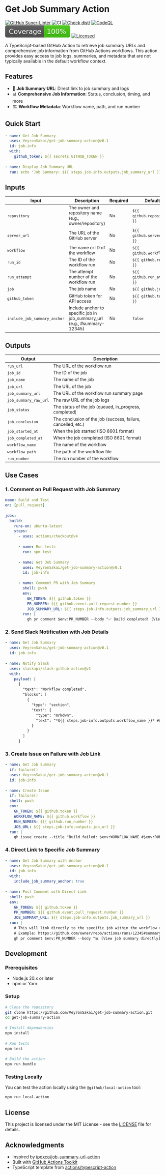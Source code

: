 # Get Job Summary Action

[![GitHub Super-Linter](https://github.com/VeyronSakai/get-job-summary-action/actions/workflows/linter.yml/badge.svg)](https://github.com/super-linter/super-linter)
![CI](https://github.com/VeyronSakai/get-job-summary-action/actions/workflows/ci.yml/badge.svg)
[![Check dist/](https://github.com/VeyronSakai/get-job-summary-action/actions/workflows/check-dist.yml/badge.svg)](https://github.com/VeyronSakai/get-job-summary-action/actions/workflows/check-dist.yml)
[![CodeQL](https://github.com/VeyronSakai/get-job-summary-action/actions/workflows/codeql-analysis.yml/badge.svg)](https://github.com/VeyronSakai/get-job-summary-action/actions/workflows/codeql-analysis.yml)
[![Coverage](./badges/coverage.svg)](./badges/coverage.svg)
[![Licensed](https://github.com/VeyronSakai/get-job-summary-action/actions/workflows/licensed.yml/badge.svg)](https://github.com/VeyronSakai/get-job-summary-action/actions/workflows/licensed.yml)

A TypeScript-based GitHub Action to retrieve job summary URLs and comprehensive
job information from GitHub Actions workflows. This action provides easy access
to job logs, summaries, and metadata that are not typically available in the
default workflow context.

## Features

- 🔗 **Job Summary URL**: Direct link to job summary and logs
- 📊 **Comprehensive Job Information**: Status, conclusion, timing, and more
- 🏗️ **Workflow Metadata**: Workflow name, path, and run number

## Quick Start

```yaml
- name: Get Job Summary
  uses: VeyronSakai/get-job-summary-action@v0.1
  id: job-info
  with:
    github_token: ${{ secrets.GITHUB_TOKEN }}

- name: Display Job Summary URL
  run: echo "Job Summary: ${{ steps.job-info.outputs.job_summary_url }}"
```

## Inputs

| Input                        | Description                                                              | Required | Default                     |
| ---------------------------- | ------------------------------------------------------------------------ | -------- | --------------------------- |
| `repository`                 | The owner and repository name (e.g., owner/repository)                   | No       | `${{ github.repository }}`  |
| `server_url`                 | The URL of the GitHub server                                             | No       | `${{ github.server_url }}`  |
| `workflow`                   | The name or ID of the workflow                                           | No       | `${{ github.workflow }}`    |
| `run_id`                     | The ID of the workflow run                                               | No       | `${{ github.run_id }}`      |
| `run_attempt`                | The attempt number of the workflow run                                   | No       | `${{ github.run_attempt }}` |
| `job`                        | The job name                                                             | No       | `${{ github.job }}`         |
| `github_token`               | GitHub token for API access                                              | No       | `${{ github.token }}`       |
| `include_job_summary_anchor` | Include anchor to specific job in job_summary_url (e.g., #summary-12345) | No       | `false`                     |

## Outputs

| Output                | Description                                                   |
| --------------------- | ------------------------------------------------------------- |
| `run_url`             | The URL of the workflow run                                   |
| `job_id`              | The ID of the job                                             |
| `job_name`            | The name of the job                                           |
| `job_url`             | The URL of the job                                            |
| `job_summary_url`     | The URL of the workflow run summary page                      |
| `job_summary_raw_url` | The raw URL of the job logs                                   |
| `job_status`          | The status of the job (queued, in_progress, completed)        |
| `job_conclusion`      | The conclusion of the job (success, failure, cancelled, etc.) |
| `job_started_at`      | When the job started (ISO 8601 format)                        |
| `job_completed_at`    | When the job completed (ISO 8601 format)                      |
| `workflow_name`       | The name of the workflow                                      |
| `workflow_path`       | The path of the workflow file                                 |
| `run_number`          | The run number of the workflow                                |

## Use Cases

### 1. Comment on Pull Request with Job Summary

```yaml
name: Build and Test
on: [pull_request]

jobs:
  build:
    runs-on: ubuntu-latest
    steps:
      - uses: actions/checkout@v4

      - name: Run tests
        run: npm test

      - name: Get Job Summary
        uses: VeyronSakai/get-job-summary-action@v0.1
        id: job-info

      - name: Comment PR with Job Summary
        shell: pwsh
        env:
          GH_TOKEN: ${{ github.token }}
          PR_NUMBER: ${{ github.event.pull_request.number }}
          JOB_SUMMARY_URL: ${{ steps.job-info.outputs.job_summary_url }}
        run: |
          gh pr comment $env:PR_NUMBER --body "✅ Build completed! [View job summary]($env:JOB_SUMMARY_URL)"
```

### 2. Send Slack Notification with Job Details

```yaml
- name: Get Job Summary
  uses: VeyronSakai/get-job-summary-action@v0.1
  id: job-info

- name: Notify Slack
  uses: slackapi/slack-github-action@v1
  with:
    payload: |
      {
        "text": "Workflow completed",
        "blocks": [
          {
            "type": "section",
            "text": {
              "type": "mrkdwn",
              "text": "*${{ steps.job-info.outputs.workflow_name }}* #${{ steps.job-info.outputs.run_number }}\nStatus: ${{ steps.job-info.outputs.job_status }}\n<${{ steps.job-info.outputs.job_summary_url }}|View Summary>"
            }
          }
        ]
      }
```

### 3. Create Issue on Failure with Job Link

```yaml
- name: Get Job Summary
  if: failure()
  uses: VeyronSakai/get-job-summary-action@v0.1
  id: job-info

- name: Create Issue
  if: failure()
  shell: pwsh
  env:
    GH_TOKEN: ${{ github.token }}
    WORKFLOW_NAME: ${{ github.workflow }}
    RUN_NUMBER: ${{ github.run_number }}
    JOB_URL: ${{ steps.job-info.outputs.job_url }}
  run: |
    gh issue create --title "Build failed: $env:WORKFLOW_NAME #$env:RUN_NUMBER" --body "The workflow failed. [View job logs]($env:JOB_URL)"
```

### 4. Direct Link to Specific Job Summary

```yaml
- name: Get Job Summary with Anchor
  uses: VeyronSakai/get-job-summary-action@v0.1
  id: job-info
  with:
    include_job_summary_anchor: true

- name: Post Comment with Direct Link
  shell: pwsh
  env:
    GH_TOKEN: ${{ github.token }}
    PR_NUMBER: ${{ github.event.pull_request.number }}
    JOB_SUMMARY_URL: ${{ steps.job-info.outputs.job_summary_url }}
  run: |
    # This will link directly to the specific job within the workflow run
    # Example: https://github.com/owner/repo/actions/runs/12345#summary-67890
    gh pr comment $env:PR_NUMBER --body "📊 [View job summary directly]($env:JOB_SUMMARY_URL)"
```

## Development

### Prerequisites

- Node.js 20.x or later
- npm or Yarn

### Setup

```bash
# Clone the repository
git clone https://github.com/VeyronSakai/get-job-summary-action.git
cd get-job-summary-action

# Install dependencies
npm install

# Run tests
npm test

# Build the action
npm run bundle
```

### Testing Locally

You can test the action locally using the `@github/local-action` tool:

```bash
npm run local-action
```

## License

This project is licensed under the MIT License - see the [LICENSE](LICENSE) file
for details.

## Acknowledgments

- Inspired by
  [ipdxco/job-summary-url-action](https://github.com/ipdxco/job-summary-url-action)
- Built with [GitHub Actions Toolkit](https://github.com/actions/toolkit)
- TypeScript template from
  [actions/typescript-action](https://github.com/actions/typescript-action)
